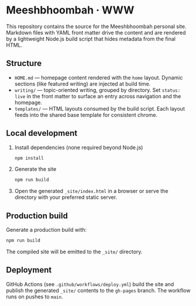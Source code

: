 # Meeshbhoombah · WWW

This repository contains the source for the Meeshbhoombah personal site. Markdown files with YAML front matter drive the content and are rendered by a lightweight Node.js build script that hides metadata from the final HTML.

## Structure
- `HOME.md` — homepage content rendered with the `home` layout. Dynamic sections (like featured writing) are injected at build time.
- `writing/` — topic-oriented writing, grouped by directory. Set `status: live` in the front matter to surface an entry across navigation and the homepage.
- `templates/` — HTML layouts consumed by the build script. Each layout feeds into the shared base template for consistent chrome.

## Local development
1. Install dependencies (none required beyond Node.js)
   ```bash
   npm install
   ```
2. Generate the site
   ```bash
   npm run build
   ```
3. Open the generated `_site/index.html` in a browser or serve the directory with your preferred static server.

## Production build
Generate a production build with:
```bash
npm run build
```
The compiled site will be emitted to the `_site/` directory.

## Deployment
GitHub Actions (see `.github/workflows/deploy.yml`) build the site and publish the generated `_site/` contents to the `gh-pages` branch. The workflow runs on pushes to `main`.
